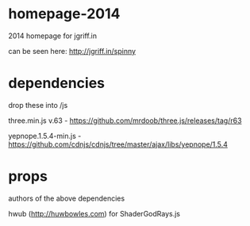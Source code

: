 # homepage-2014
2014 homepage for jgriff.in

can be seen here: http://jgriff.in/spinny

# dependencies
drop these into /js

three.min.js  v.63 - https://github.com/mrdoob/three.js/releases/tag/r63

yepnope.1.5.4-min.js - https://github.com/cdnjs/cdnjs/tree/master/ajax/libs/yepnope/1.5.4

# props
authors of the above dependencies

hwub (http://huwbowles.com) for ShaderGodRays.js
